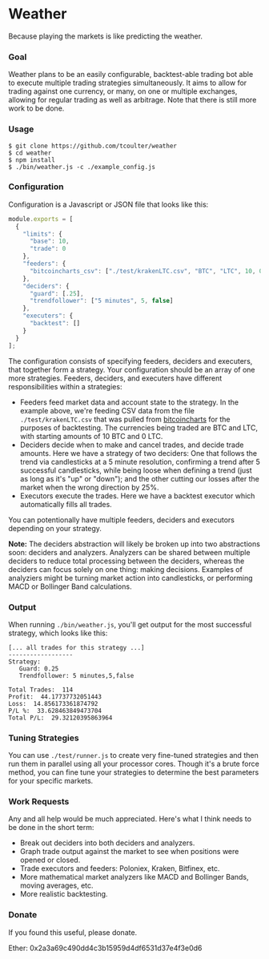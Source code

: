 # Weather

Because playing the markets is like predicting the weather.

### Goal

Weather plans to be an easily configurable, backtest-able trading bot able to execute multiple trading strategies simultaneously. It aims to allow for trading against one currency, or many, on one or multiple exchanges, allowing for regular trading as well as arbitrage. Note that there is still more work to be done. 

### Usage

```
$ git clone https://github.com/tcoulter/weather
$ cd weather
$ npm install
$ ./bin/weather.js -c ./example_config.js
```

### Configuration

Configuration is a Javascript or JSON file that looks like this:

```javascript
module.exports = [
  {
    "limits": {
      "base": 10,
      "trade": 0
    },
    "feeders": {
      "bitcoincharts_csv": ["./test/krakenLTC.csv", "BTC", "LTC", 10, 0]
    },
    "deciders": {
      "guard": [.25],
      "trendfollower": ["5 minutes", 5, false]
    },
    "executers": {
      "backtest": []
    }
  }
];

```

The configuration consists of specifying feeders, deciders and executers, that together form a strategy. Your configuration should be an array of one more strategies. Feeders, deciders, and executers have different responsibilities within a strategies:

* Feeders feed market data and account state to the strategy. In the example above, we're feeding CSV data from the file `./test/krakenLTC.csv` that was pulled from [bitcoincharts](https://api.bitcoincharts.com/v1/csv/) for the purposes of backtesting. The currencies being traded are BTC and LTC, with starting amounts of 10 BTC and 0 LTC.
* Deciders decide when to make and cancel trades, and decide trade amounts. Here we have a strategy of two deciders: One that follows the trend via candlesticks at a 5 minute resolution, confirming a trend after 5 successful candlesticks, while being loose when defining a trend (just as long as it's "up" or "down"); and the other cutting our losses after the market when the wrong direction by 25%. 
* Executors execute the trades. Here we have a backtest executor which automatically fills all trades. 

You can potentionally have multiple feeders, deciders and executors depending on your strategy. 

**Note:** The deciders abstraction will likely be broken up into two abstractions soon: deciders and analyzers. Analyzers can be shared between multiple deciders to reduce total processing between the deciders, whereas the deciders can focus solely on one thing: making decisions. Examples of analyziers might be turning market action into candlesticks, or performing MACD or Bollinger Band calculations.

### Output

When running `./bin/weather.js`, you'll get output for the most successful strategy, which looks like this:

```
[... all trades for this strategy ...]
------------------
Strategy:
   Guard: 0.25
   Trendfollower: 5 minutes,5,false

Total Trades:  114
Profit:  44.17737732051443
Loss:  14.856173361874792
P/L %:  33.628463849473704
Total P/L:  29.32120395863964
```  

### Tuning Strategies

You can use `./test/runner.js` to create very fine-tuned strategies and then run them in parallel using all your processor cores. Though it's a brute force method, you can fine tune your strategies to determine the best parameters for your specific markets.  

### Work Requests

Any and all help would be much appreciated. Here's what I think needs to be done in the short term:

* Break out deciders into both deciders and analyzers.
* Graph trade output against the market to see when positions were opened or closed.
* Trade executors and feeders: Poloniex, Kraken, Bitfinex, etc. 
* More mathematical market analyzers like MACD and Bollinger Bands, moving averages, etc.
* More realistic backtesting.


### Donate

If you found this useful, please donate. 

Ether: 0x2a3a69c490dd4c3b15959d4df6531d37e4f3e0d6